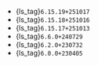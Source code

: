 - {ls_tag}`6.15.19+251017`
- {ls_tag}`6.15.18+251016`
- {ls_tag}`6.15.17+251013`
- {ls_tag}`6.6.0+240729`
- {ls_tag}`6.2.0+230732`
- {ls_tag}`6.0.0+230405`
